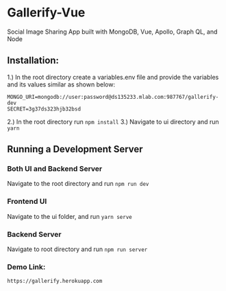 # Gallerify-Vue

Social Image Sharing App built with MongoDB, Vue, Apollo, Graph QL, and Node

## Installation:

1.) In the root directory create a variables.env file and provide the variables and its values similar as shown below:

```
MONGO_URI=mongodb://user:password@ds135233.mlab.com:987767/gallerify-dev
SECRET=3g37ds323hjb32bsd
```

2.) In the root directory run `npm install`
3.) Navigate to ui directory and run `yarn`

## Running a Development Server

### Both UI and Backend Server
Navigate to the root directory and run `npm run dev`

### Frontend UI
Navigate to the ui folder, and run `yarn serve`

### Backend Server
Navigate to root directory and run `npm run server`

### Demo Link:
`https://gallerify.herokuapp.com`
